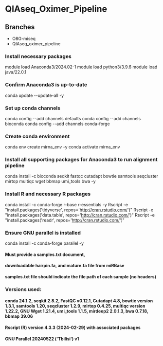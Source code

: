 # QIAseq_Oximer_Pipeline

## Branches
- O8G-miseq
- QIAseq_oximer_pipeline

### Install necessary packages
module load Anaconda3/2024.02-1
module load python3/3.9.6
module load java/22.0.1

### Confirm Anaconda3 is up-to-date
conda update --update-all -y

### Set up conda channels
conda config --add channels defaults
conda config --add channels bioconda
conda config --add channels conda-forge

### Create conda environment
conda env create mirna_env -y
conda activate mirna_env

### Install all supporting packages for Anaconda3 to run alignment pipeline
conda install -c bioconda seqkit fastqc cutadapt bowtie samtools seqcluster mirtop multiqc wget bbmap umi_tools bwa -y

### Install R and necessary R packages
conda install -c conda-forge r-base r-essentials -y
Rscript -e "install.packages('tidyverse', repos='http://cran.rstudio.com/')"
Rscript -e "install.packages('data.table', repos='http://cran.rstudio.com/')"
Rscript -e "install.packages('readr', repos='http://cran.rstudio.com/')"

### Ensure GNU parallel is installed
conda install -c conda-forge parallel -y

#### Must provide a samples.txt document, 
#### downloadable hairpin.fa, and mature.fa file from miRBase
#### samples.txt file should indicate the file path of each sample (no headers)

### Versions used:
#### conda 24.1.2, seqkit 2.8.2, FastQC v0.12.1, Cutadapt 4.8, bowtie version 1.3.1, samtools 1.20, seqcluster 1.2.9, mirtop 0.4.25, multiqc version 1.22.2, GNU Wget 1.21.4, umi_tools 1.1.5, mirdeep2 2.0.1.3, bwa 0.7.18, bbmap 39.06
#### Rscript (R) version 4.3.3 (2024-02-29) with associated packages
#### GNU Parallel 20240522 ('Tbilisi') v1
